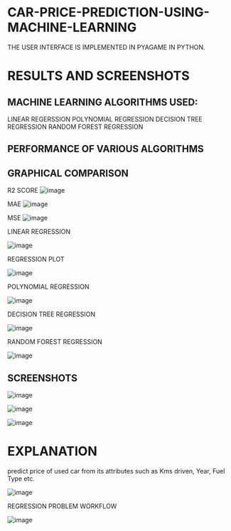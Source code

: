 # CAR-PRICE-PREDICTION-USING-MACHINE-LEARNING

THE USER INTERFACE IS IMPLEMENTED IN PYAGAME IN PYTHON. 

# RESULTS AND SCREENSHOTS

## MACHINE LEARNING ALGORITHMS USED:
LINEAR REGERSSION
POLYNOMIAL REGRESSION
DECISION TREE REGRESSION
RANDOM FOREST REGRESSION

## PERFORMANCE OF VARIOUS ALGORITHMS


## GRAPHICAL COMPARISON

R2 SCORE
![image](https://user-images.githubusercontent.com/89011337/220380410-13205346-068a-4312-81eb-88c8a8440492.png)

MAE
![image](https://user-images.githubusercontent.com/89011337/220380484-2bfdc88e-235c-4ec7-a2a4-1b6124228b30.png)

MSE
![image](https://user-images.githubusercontent.com/89011337/220380523-3d512c43-7402-4d36-bb1e-757219c4aa3b.png)



LINEAR REGRESSION

![image](https://user-images.githubusercontent.com/89011337/220379518-6fdf7e44-e715-4e8c-9571-7802b10558e3.png)

REGRESSION PLOT

![image](https://user-images.githubusercontent.com/89011337/220379653-f2de71c2-479c-49c4-8930-f45bd2a7778e.png)


POLYNOMIAL REGRESSION

![image](https://user-images.githubusercontent.com/89011337/220379820-cf12d46d-bdc1-4219-9dec-afd757a11cfa.png)

DECISION TREE REGRESSION

![image](https://user-images.githubusercontent.com/89011337/220379909-f866a6b7-51ef-4f85-83d2-7b7530669557.png)

RANDOM FOREST REGRESSION

![image](https://user-images.githubusercontent.com/89011337/220380168-a0d933e4-9734-4695-ba52-9a374ef94ffe.png)


## SCREENSHOTS


![image](https://user-images.githubusercontent.com/89011337/220381284-dffecfcd-7e89-43fe-9950-597db68879f2.png)


![image](https://user-images.githubusercontent.com/89011337/220381310-ce2b5a1d-c7e7-47c4-8861-95e8c826bc5b.png)


![image](https://user-images.githubusercontent.com/89011337/220381344-d2d92a9d-fcb9-41d6-b2fb-23d5a4ce8e38.png)


# EXPLANATION
predict price of used car from its attributes such as Kms driven, Year, Fuel Type etc.

![image](https://user-images.githubusercontent.com/89011337/220378774-1e617468-6d63-4287-ab07-5d0585d93efe.png)


REGRESSION PROBLEM WORKFLOW

![image](https://user-images.githubusercontent.com/89011337/220381441-5b8bfbc3-5f7b-4009-a7d8-e5ac00a7cef8.png)

